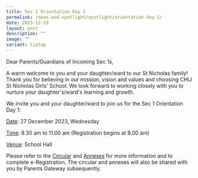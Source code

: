 ```yaml
---
title: Sec 1 Orientation Day 1
permalink: /news-and-spotlight/spotlight/orientation-day-1/
date: 2023-12-19
layout: post
description: ""
image: ""
variant: tiptap
---
```

<p>Dear Parents/Guardians of Incoming Sec 1s,</p><p></p><p>A warm welcome to you and your daughter/ward to our St Nicholas family! Thank you for believing in our mission, vision and values and choosing CHIJ St Nicholas Girls' School. We look forward to working closely with you to nurture your daughter's/ward's learning and growth.</p><p></p><p>We invite you and your daughter/ward to join us for the Sec 1 Orientation Day 1:</p><p><u>Date</u>: 27 December 2023, Wednesday</p><p><u>Time</u>: 8.30 am to 11.00 am (Registration begins at 8.00 am)</p><p><u>Venue</u>: School Hall</p><p></p><p>Please refer to the <a href="/files/PDF for Spotlight/2024_S1_eReg_Orientation_Circular.pdf" rel="noopener noreferrer nofollow" target="_blank">Circular</a> and <a href="/files/PDF for Spotlight/2024_S1_eReg_Orientation_Annexes.pdf" rel="noopener noreferrer nofollow" target="_blank">Annexes</a> for more information and to complete e-Registration. The circular and annexes will also be shared with you by Parents Gateway subsequently.</p><p></p>